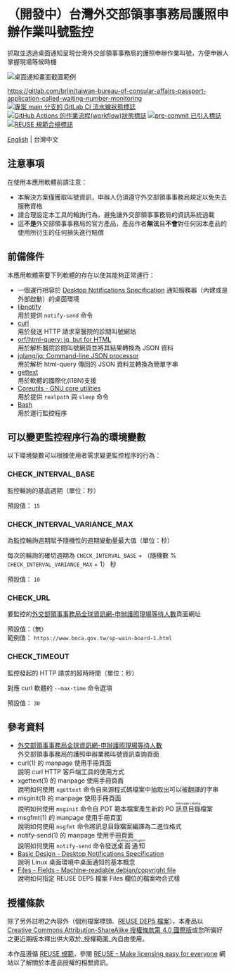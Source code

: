 # （開發中）台灣外交部領事事務局護照申辦作業叫號監控

抓取並透過桌面通知呈現台灣外交部領事事務局的護照申辦作業叫號，方便申辦人掌握現場等候時機

![桌面通知畫面截圖範例](doc-assets/main-view-zh-tw.png "桌面通知畫面截圖範例")

<https://gitlab.com/brlin/taiwan-bureau-of-consular-affairs-passport-application-called-waiting-number-monitoring>  
[![專案 `main` 分支的 GitLab CI 流水線狀態標誌](https://gitlab.com/brlin/taiwan-bureau-of-consular-affairs-passport-application-called-waiting-number-monitoring/badges/main/pipeline.svg?ignore_skipped=true "點擊本標誌以查看 GitLab CI 流水線的詳細狀態")](https://gitlab.com/brlin/taiwan-bureau-of-consular-affairs-passport-application-called-waiting-number-monitoring/-/pipelines) [![GitHub Actions 的作業流程(workflow)狀態標誌](https://github.com/brlin-tw/taiwan-bureau-of-consular-affairs-passport-application-called-waiting-number-monitoring/actions/workflows/check-potential-problems.yml/badge.svg "GitHub Actions 的作業流程(workflow)狀態")](https://github.com/brlin-tw/taiwan-bureau-of-consular-affairs-passport-application-called-waiting-number-monitoring/actions/workflows/check-potential-problems.yml) [![pre-commit 已引入標誌](https://img.shields.io/badge/pre--commit-enabled-brightgreen?logo=pre-commit&logoColor=white "本專案使用 pre-commit 工具來檢查潛在問題")](https://pre-commit.com/) [![REUSE 規範合規標誌](https://api.reuse.software/badge/gitlab.com/brlin/taiwan-bureau-of-consular-affairs-passport-application-called-waiting-number-monitoring "本專案遵循 REUSE 規範以減少軟體授權成本")](https://api.reuse.software/info/gitlab.com/brlin/taiwan-bureau-of-consular-affairs-passport-application-called-waiting-number-monitoring)

[English](README.md) | 台灣中文

## 注意事項

在使用本應用軟體前請注意：

* 本解決方案僅獲取叫號資訊，申辦人仍須遵守外交部領事事務局規定以免失去服務資格
* 請合理設定本工具的輪詢行為，避免讓外交部領事事務局的資訊系統過載
* 這**不是**外交部領事事務局的官方產品，產品作者**無法**且**不會**對任何因本產品的使用所衍生的任何損失進行賠償

## 前備條件

本應用軟體需要下列軟體的存在以使其能夠正常運行：

* 一個運行相容於 [Desktop Notifications Specification](https://specifications.freedesktop.org/notification-spec/notification-spec-latest.html) 通知服務器（內建或是外部啟動）的桌面環境
* [libnotify](https://gitlab.gnome.org/GNOME/libnotify)  
  用於提供 `notify-send` 命令
* [curl](https://curl.se/)  
  用於發送 HTTP 請求至醫院的診間叫號網站
* [orf/html-query: jq, but for HTML](https://github.com/orf/html-query)  
  用於解析醫院診間叫號網頁並將其結果轉換為 JSON 資料
* [jqlang/jq: Command-line JSON processor](https://github.com/jqlang/jq)  
  用於解析 html-query 傳回的 JSON 資料並轉換為簡單字串
* [gettext](https://www.gnu.org/software/gettext/)  
  用於軟體的國際化(I18N)支援
* [Coreutils - GNU core utilities](https://www.gnu.org/software/coreutils/)  
  用於提供 `realpath` 與 `sleep` 命令
* [Bash](https://www.gnu.org/software/bash/)  
  用於運行監控程序

## 可以變更監控程序行為的環境變數

以下環境變數可以根據使用者需求變更監控程序的行為：

### CHECK_INTERVAL_BASE

監控輪詢的基底週期（單位：秒）

預設值： `15`

### CHECK_INTERVAL_VARIANCE_MAX

為監控輪詢週期賦予隨機性的週期變動量最大值（單位：秒）

每次的輪詢的確切週期為 `CHECK_INTERVAL_BASE` + （隨機數 % `CHECK_INTERVAL_VARIANCE_MAX` + 1） 秒

預設值： `10`

### CHECK_URL

要監控的[外交部領事事務局全球資訊網-申辦護照現場等待人數](https://www.boca.gov.tw/sp-wain-board-1.html)頁面網址

預設值：（無）  
範例值： `https://www.boca.gov.tw/sp-wain-board-1.html`

### CHECK_TIMEOUT

監控發起的 HTTP 請求的超時時間（單位：秒）

對應 curl 軟體的 `--max-time` 命令選項

預設值： `30`

## 參考資料

* [外交部領事事務局全球資訊網-申辦護照現場等待人數](https://www.boca.gov.tw/sp-wain-board-1.html)  
  外交部領事事務局的護照申辦業務叫號資訊查詢頁面
* curl(1) 的 manpage 使用手冊頁面  
  說明 curl HTTP 客戶端工具的使用方式
* xgettext(1) 的 manpage 使用手冊頁面  
  說明如何使用 `xgettext` 命令自來源程式碼檔案中抽取出可以被翻譯的字串
* msginit(1) 的 manpage 使用手冊頁面  
  說明如何使用 `msginit` 命令自 POT 範本檔案產生新的 PO <ruby>訊息目錄<rp>(</rp><rt>message catalog</rt><rp>)</rp></ruby>檔案
* msgfmt(1) 的 manpage 使用手冊頁面  
  說明如何使用 `msgfmt` 命令將訊息目錄檔案編譯為二進位格式
* notify-send(1) 的 manpage 使用手冊頁面  
  說明如何使用 `notify-send` 命令發送<ruby>桌面通知<rp>(</rp><rt>desktop notification</rt><rp>)</rp></ruby>
* [Basic Design - Desktop Notifications Specification](https://specifications.freedesktop.org/notification-spec/notification-spec-latest.html#basic-design)  
  說明 Linux 桌面環境中桌面通知的基本概念
* [Files - Fields - Machine-readable debian/copyright file](https://www.debian.org/doc/packaging-manuals/copyright-format/1.0/#files-field)  
  說明如何指定 REUSE DEP5 檔案 Files 欄位的檔案吻合式樣

## 授權條款

除了另外註明之內容外（個別檔案標頭、[REUSE DEP5 檔案](.reuse/dep5)），本產品以 [Creative Commons Attribution-ShareAlike 授權條款第 4.0 國際版](https://creativecommons.org/licenses/by-sa/4.0/)或您所偏好之更近期版本釋出供大眾於_授權範圍_內自由使用。

本作品遵循 [REUSE 規範](https://reuse.software/spec/)，參閱 [REUSE - Make licensing easy for everyone](https://reuse.software/) 網站以了解關於本產品授權的相關資訊。
